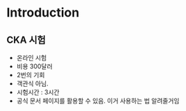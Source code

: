 # Introduction

## CKA 시험
- 온라인 시험
- 비용 300달러
- 2번의 기회
- 객관식 아님. 
- 시험시간 : 3시간
- 공식 문서 페이지를 활용할 수 있음. 이거 사용하는 법 알려줄거임
